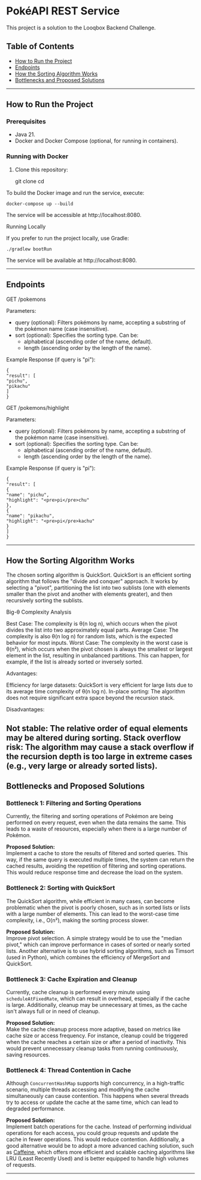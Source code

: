 # PokéAPI REST Service

This project is a solution to the Looqbox Backend Challenge.

## Table of Contents

- [How to Run the Project](#how-to-run-the-project)
- [Endpoints](#endpoints)
- [How the Sorting Algorithm Works](#how-the-sorting-algorithm-works)
- [Bottlenecks and Proposed Solutions](#bottlenecks-and-proposed-solutions)

---

## How to Run the Project

### Prerequisites

- Java 21.
- Docker and Docker Compose (optional, for running in containers).

### Running with Docker

1. Clone this repository:

   
   git clone <repository-url>
   cd <repository-directory>
    
To build the Docker image and run the service, execute:
    
    docker-compose up --build
    
The service will be accessible at http://localhost:8080.

Running Locally

If you prefer to run the project locally, use Gradle:

    ./gradlew bootRun

The service will be available at http://localhost:8080.


---

## Endpoints

GET /pokemons

Parameters:
- query (optional): Filters pokémons by name, accepting a substring of the pokémon name (case insensitive).
- sort (optional): Specifies the sorting type. Can be:
    - alphabetical (ascending order of the name, default).
    - length (ascending order by the length of the name).

Example Response (if query is "pi"):

    {
    "result": [
    "pichu",
    "pikachu"
    ]
    }

GET /pokemons/highlight

Parameters:
- query (optional): Filters pokémons by name, accepting a substring of the pokémon name (case insensitive).
- sort (optional): Specifies the sorting type. Can be:
    - alphabetical (ascending order of the name, default).
    - length (ascending order by the length of the name).

Example Response (if query is "pi"):

    {
    "result": [
    {
    "name": "pichu",
    "highlight": "<pre>pi</pre>chu"
    },
    {
    "name": "pikachu",
    "highlight": "<pre>pi</pre>kachu"
    }
    ]
    }

---


## How the Sorting Algorithm Works

The chosen sorting algorithm is QuickSort. QuickSort is an efficient sorting algorithm that follows the "divide and conquer" approach. It works by selecting a "pivot", partitioning the list into two sublists (one with elements smaller than the pivot and another with elements greater), and then recursively sorting the sublists.

Big-θ Complexity Analysis

Best Case: The complexity is θ(n log n), which occurs when the pivot divides the list into two approximately equal parts. 
Average Case: The complexity is also θ(n log n) for random lists, which is the expected behavior for most inputs. 
Worst Case: The complexity in the worst case is θ(n²), which occurs when the pivot chosen is always the smallest or largest element in the list, resulting in unbalanced partitions. This can happen, for example, if the list is already sorted or inversely sorted.

Advantages:

Efficiency for large datasets: QuickSort is very efficient for large lists due to its average time complexity of θ(n log n).
In-place sorting: The algorithm does not require significant extra space beyond the recursion stack.

Disadvantages:

Not stable: The relative order of equal elements may be altered during sorting. 
Stack overflow risk: The algorithm may cause a stack overflow if the recursion depth is too large in extreme cases (e.g., very large or already sorted lists).
---

## Bottlenecks and Proposed Solutions

### Bottleneck 1: Filtering and Sorting Operations

Currently, the filtering and sorting operations of Pokémon are being performed on every request, even when the data remains the same. This leads to a waste of resources, especially when there is a large number of Pokémon.

**Proposed Solution:**  
Implement a cache to store the results of filtered and sorted queries. This way, if the same query is executed multiple times, the system can return the cached results, avoiding the repetition of filtering and sorting operations. This would reduce response time and decrease the load on the system.

### Bottleneck 2: Sorting with QuickSort

The QuickSort algorithm, while efficient in many cases, can become problematic when the pivot is poorly chosen, such as in sorted lists or lists with a large number of elements. This can lead to the worst-case time complexity, i.e., O(n²), making the sorting process slower.

**Proposed Solution:**  
Improve pivot selection. A simple strategy would be to use the "median pivot," which can improve performance in cases of sorted or nearly sorted lists. Another alternative is to use hybrid sorting algorithms, such as Timsort (used in Python), which combines the efficiency of MergeSort and QuickSort.

### Bottleneck 3: Cache Expiration and Cleanup

Currently, cache cleanup is performed every minute using `scheduleAtFixedRate`, which can result in overhead, especially if the cache is large. Additionally, cleanup may be unnecessary at times, as the cache isn't always full or in need of cleanup.

**Proposed Solution:**  
Make the cache cleanup process more adaptive, based on metrics like cache size or access frequency. For instance, cleanup could be triggered when the cache reaches a certain size or after a period of inactivity. This would prevent unnecessary cleanup tasks from running continuously, saving resources.

### Bottleneck 4: Thread Contention in Cache

Although `ConcurrentHashMap` supports high concurrency, in a high-traffic scenario, multiple threads accessing and modifying the cache simultaneously can cause contention. This happens when several threads try to access or update the cache at the same time, which can lead to degraded performance.

**Proposed Solution:**  
Implement batch operations for the cache. Instead of performing individual operations for each access, you could group requests and update the cache in fewer operations. This would reduce contention. Additionally, a good alternative would be to adopt a more advanced caching solution, such as [Caffeine](https://github.com/ben-manes/caffeine), which offers more efficient and scalable caching algorithms like LRU (Least Recently Used) and is better equipped to handle high volumes of requests.

---